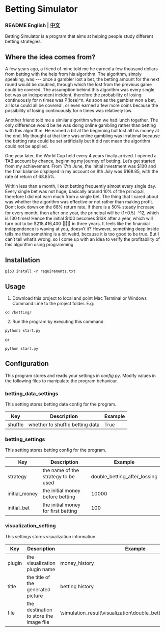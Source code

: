 # Betting Simulator

### README English | [中文](README.zh.md)

Betting Simulator is a program that aims at helping people study different betting strategies.

## Where the idea comes from?

A few years ago, a friend of mine told me he earned a few thousand dollars from betting with the help from his algorithm. The algorithm, simply speaking, was --- once a gambler lost a bet, the betting amount for the next round would be doubled, through which the lost from the previous game could be covered. The assumption behind this algorithm was every single bet was an independent incident, therefore the probability of losing continuously for n times was P(lose)^n. As soon as the gambler won a bet, all lose could all be covered , or even earned a few more coins because the possibility of losing continuously for n times was relatively low.

Another friend told me a similar algorithm when we had lunch together. The only difference would be he was doing online gambling rather than betting with this algorithm.  He earned a bit at the beginning but lost all his money at the end. My thought at that time was online gambling was irrational because the betting rate could be set artificially but it did not mean the algorithm could not be applied.

One year later, the World Cup held every 4 years finally arrived. I opened a TAB account by chance, beginning my journey of betting. Let’s get started from my achievement. From 17th June, the initial investment was $100 and the final balance displayed in my account on 8th July was $168.85, with the rate of return of 68.85%.

Within less than a month, I kept betting frequently almost every single day. Every single bet was not huge, basically around 10% of the principal, therefore I did not earn much from a single bet. The thing that I cared about was whether the algorithm was effective or not rather than making profit. Don’t look down on the 68% return rate. If there is a 50% steady increase for every month, then after one year, the principal will be (1+0.5）^12, which is 130 times! Hence the initial $100 becomes $13K after a year, which will turn out to be $218,416,400 🤑🤑🤑 in three years.
It feels like the financial independence is waving at you, doesn’t it? However, something deep inside tells me that something is a bit weird, because it is too good to be true. But I can’t tell what’s wrong, so I come up with an idea to verify the profitability of this algorithm using programming.


## Installation
```
pip3 install -r requirements.txt
```

## Usage
1. Download this project to local and point Mac Terminal or Windows Command Line to the project folder. E.g:
```
cd /betting/
```
2. Run the program by executing this command:
```
python3 start.py
```
or
```
python start.py
```

## Configuration
This program stores and reads your settings in _config.py_. Modify values in the following files to manipulate the program behaviour.

### betting_data_settings
This setting stores betting data config for the program.

| Key | Description | Example |
| --- | --- | --- |
| shuffle | whether to shuffle betting data | True |



### betting_settings
This setting stores betting config for the program.

| Key | Description | Example |
| --- | --- | --- |
| strategy | the name of the strategy to be used | double_betting_after_lossing |
| initial_money | the initial money before betting | 10000 |
| initial_bet | the initial money for first betting| 100 |



### visualization_setting
This settings stores visualization information.

| Key | Description | Example |
| --- | --- | --- |
| plugin | the visualization plugin name | money_history |
| title | the title of the generated picture | betting history |
| file | the destination to store the image file| \simulation_result\visualization\double_betting_after_lossing.html |
